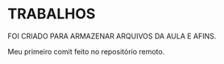 # TRABALHOS
FOI CRIADO PARA ARMAZENAR ARQUIVOS DA AULA E AFINS.

Meu primeiro comit feito no repositório remoto.
